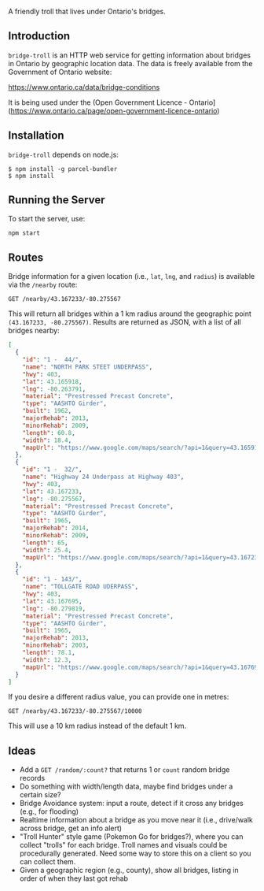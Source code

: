 A friendly troll that lives under Ontario's bridges.

## Introduction

`bridge-troll` is an HTTP web service for getting information about bridges in
Ontario by geographic location data.  The data is freely available from the
Government of Ontario website:

https://www.ontario.ca/data/bridge-conditions

It is being used under the (Open Government Licence - Ontario](https://www.ontario.ca/page/open-government-licence-ontario)

## Installation

`bridge-troll` depends on node.js:

```
$ npm install -g parcel-bundler
$ npm install
```

## Running the Server

To start the server, use:

```
npm start
```

## Routes

Bridge information for a given location (i.e., `lat`, `lng`, and `radius`) is
available via the `/nearby` route:

```
GET /nearby/43.167233/-80.275567
```

This will return all bridges within a 1 km radius around the geographic point
`(43.167233, -80.275567)`. Results are returned as JSON, with a list of all bridges nearby:

```json
[
  {
    "id": "1 -  44/",
    "name": "NORTH PARK STEET UNDERPASS",
    "hwy": 403,
    "lat": 43.165918,
    "lng": -80.263791,
    "material": "Prestressed Precast Concrete",
    "type": "AASHTO Girder",
    "built": 1962,
    "majorRehab": 2013,
    "minorRehab": 2009,
    "length": 60.8,
    "width": 18.4,
    "mapUrl": "https://www.google.com/maps/search/?api=1&query=43.165918%2C-80.263791"
  },
  {
    "id": "1 -  32/",
    "name": "Highway 24 Underpass at Highway 403",
    "hwy": 403,
    "lat": 43.167233,
    "lng": -80.275567,
    "material": "Prestressed Precast Concrete",
    "type": "AASHTO Girder",
    "built": 1965,
    "majorRehab": 2014,
    "minorRehab": 2009,
    "length": 65,
    "width": 25.4,
    "mapUrl": "https://www.google.com/maps/search/?api=1&query=43.167233%2C-80.275567"
  },
  {
    "id": "1 - 143/",
    "name": "TOLLGATE ROAD UDERPASS",
    "hwy": 403,
    "lat": 43.167695,
    "lng": -80.279819,
    "material": "Prestressed Precast Concrete",
    "type": "AASHTO Girder",
    "built": 1965,
    "majorRehab": 2013,
    "minorRehab": 2003,
    "length": 78.1,
    "width": 12.3,
    "mapUrl": "https://www.google.com/maps/search/?api=1&query=43.167695%2C-80.279819"
  }
]
```

If you desire a different radius value, you can provide one in metres:

```
GET /nearby/43.167233/-80.275567/10000
```

This will use a 10 km radius instead of the default 1 km.

## Ideas

* Add a `GET /random/:count?` that returns 1 or `count` random bridge records
* Do something with width/length data, maybe find bridges under a certain size?
* Bridge Avoidance system: input a route, detect if it cross any bridges (e.g., for flooding)
* Realtime information about a bridge as you move near it (i.e., drive/walk across bridge, get an info alert)
* "Troll Hunter" style game (Pokemon Go for bridges?), where you can collect "trolls" for each bridge.  Troll names and visuals could be procedurally generated.  Need some way to store this on a client so you can collect them.
* Given a geographic region (e.g., county), show all bridges, listing in order of when they last got rehab
